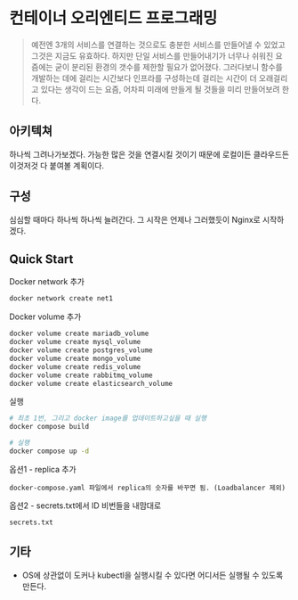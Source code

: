 # 컨테이너 오리엔티드 프로그래밍

> 예전엔 3개의 서비스를 연결하는 것으로도 충분한 서비스를 만들어낼 수 있었고 그것은 지금도 유효하다. 하지만 단일 서비스를 만들어내기가 너무나 쉬워진 요즘에는 굳이 분리된 환경의 갯수를 제한할 필요가 없어졌다. 그러다보니 함수를 개발하는 데에 걸리는 시간보다 인프라를 구성하는데 걸리는 시간이 더 오래걸리고 있다는 생각이 드는 요즘, 어차피 미래에 만들게 될 것들을 미리 만들어보려 한다. 



## 아키텍쳐

   하나씩 그려나가보겠다. 가능한 많은 것을 연결시킬 것이기 때문에 로컬이든 클라우드든 이것저것 다 붙여볼 계획이다. 



## 구성

   심심할 때마다 하나씩 하나씩 늘려간다. 그 시작은 언제나 그러했듯이 Nginx로 시작하겠다. 



## Quick Start

Docker network 추가

```bash
docker network create net1
```



Docker volume 추가

```bash
docker volume create mariadb_volume
docker volume create mysql_volume
docker volume create postgres_volume
docker volume create mongo_volume
docker volume create redis_volume 
docker volume create rabbitmq_volume
docker volume create elasticsearch_volume
```



실행

```bash
# 최초 1번, 그리고 docker image를 업데이트하고싶을 때 실행
docker compose build

# 실행
docker compose up -d
```



옵션1 - replica 추가

```
docker-compose.yaml 파일에서 replica의 숫자를 바꾸면 됨. (Loadbalancer 제외)
```



옵션2 - secrets.txt에서 ID 비번들을 내맘대로

```
secrets.txt
```











## 기타

- OS에 상관없이 도커나 kubectl을 실행시킬 수 있다면 어디서든 실행될 수 있도록 만든다. 